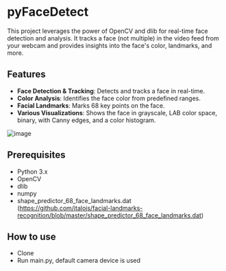 # pyFaceDetect

This project leverages the power of OpenCV and dlib for real-time face detection and analysis. It tracks a face (not multiple) in the video feed from your webcam and provides insights into the face's color, landmarks, and more.

## Features

- **Face Detection & Tracking**: Detects and tracks a face in real-time.
- **Color Analysis**: Identifies the face color from predefined ranges.
- **Facial Landmarks**: Marks 68 key points on the face.
- **Various Visualizations**: Shows the face in grayscale, LAB color space, binary, with Canny edges, and a color histogram.

![image](https://github.com/hdunl/pyFaceDetect/assets/54483523/70fda5ce-8d4a-4e42-a44a-42603a4169a7)



## Prerequisites

- Python 3.x
- OpenCV
- dlib
- numpy
- shape_predictor_68_face_landmarks.dat (https://github.com/italojs/facial-landmarks-recognition/blob/master/shape_predictor_68_face_landmarks.dat)

## How to use

- Clone
- Run main.py, default camera device is used
